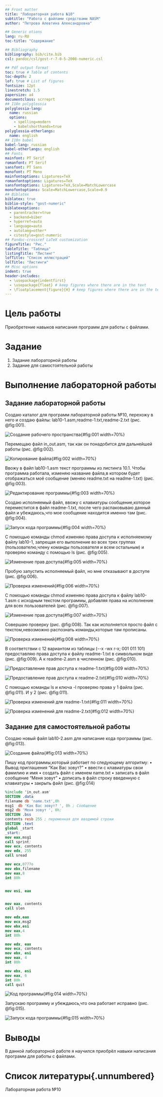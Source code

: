 ```yaml
---
## Front matter
title: "Лабораторная работа №10"
subtitle: "Работа с файлами средствами NASM"
author: "Петрова Алевтина Александровна"

## Generic otions
lang: ru-RU
toc-title: "Содержание"

## Bibliography
bibliography: bib/cite.bib
csl: pandoc/csl/gost-r-7-0-5-2008-numeric.csl

## Pdf output format
toc: true # Table of contents
toc-depth: 2
lof: true # List of figures
fontsize: 12pt
linestretch: 1.5
papersize: a4
documentclass: scrreprt
## I18n polyglossia
polyglossia-lang:
  name: russian
  options:
	- spelling=modern
	- babelshorthands=true
polyglossia-otherlangs:
  name: english
## I18n babel
babel-lang: russian
babel-otherlangs: english
## Fonts
mainfont: PT Serif
romanfont: PT Serif
sansfont: PT Sans
monofont: PT Mono
mainfontoptions: Ligatures=TeX
romanfontoptions: Ligatures=TeX
sansfontoptions: Ligatures=TeX,Scale=MatchLowercase
monofontoptions: Scale=MatchLowercase,Scale=0.9
## Biblatex
biblatex: true
biblio-style: "gost-numeric"
biblatexoptions:
  - parentracker=true
  - backend=biber
  - hyperref=auto
  - language=auto
  - autolang=other*
  - citestyle=gost-numeric
## Pandoc-crossref LaTeX customization
figureTitle: "Рис."
tableTitle: "Таблица"
listingTitle: "Листинг"
lofTitle: "Список иллюстраций"
lolTitle: "Листинги"
## Misc options
indent: true
header-includes:
  - \usepackage{indentfirst}
  - \usepackage{float} # keep figures where there are in the text
  - \floatplacement{figure}{H} # keep figures where there are in the text
---
```


# Цель работы
Приобретение навыков написания программ для работы с файлами.


# Задание
1. Задание лабораторной работы
2. Задание для самостоятельной работы


# Выполнение лабораторной работы

## Задание лабораторной работы

Создаю каталог для программ лабораторной работы №10, перехожу в него и создаю файлы: lab10-1.asm,readme-1.txt,readme-2.txt (рис. @fig:001).

![Создание рабочего пространства](image/1.png){#fig:001 width=70%}

Перемещаю файл in_out.asm, так как он понадобится для дальнейшей работы (рис. @fig:002).

![Копирование файла](image/2.png){#fig:002 width=70%}

Ввожу в файл lab10-1.asm текст программы из листинга 10.1. Чтобы программа работала, изменяю название файла,в котором будет отображаться моё сообщение (меняю readme.txt на readme-1.txt) (рис. @fig:003).

![Редактирование программы](image/3.png){#fig:003 width=70%}

Создаю исполняемый файл, ввожу с клавиатуры сообщение,которое переместится в файл readme-1.txt, после чего распаковываю данный файл и убеждаюсь,что мое сообщение находится именно там (рис. @fig:004).

![Запуск кода программы](image/4.png){#fig:004 width=70%}

С помощью команды chmod изменяю права доступа к исполняемому файлу lab10-1, запрещая его выполнение во всех трех группах (пользователю,члену команды пользователя и всем остальным) и проверяю команду с помощью ls (рис. @fig:005).

![Изменение прав доступа](image/5.png){#fig:005 width=70%}

Пробую запустить исполняемый файл, но мне отказывают в доступе (рис. @fig:006).

![Проверка изменений](image/6.png){#fig:006 width=70%}

С помощью команды chmod изменяю права доступа к файлу lab10-1.asm с исходным текстом программы, добавляя права на исполнение для всех пользователей (рис. @fig:007).

![Изменение прав доступа](image/7.png){#fig:007 width=70%}

Совершаю проверку (рис. @fig:008). Так как исполняется просто файл с текстом,невозможно распознать команды,которые там прописаны.

![Проверка изменений](image/8.png){#fig:008 width=70%}

В соответствии с 12 вариантом из таблицы (--x -wx r-x; 001 011 101) предоставляю права доступа к файлу readme-1.txt в символьном виде (рис. @fig:009). А к readme-2.asm в численном (рис. @fig:010).

![Предоставление прав доступа к readme-1.txt](image/9.png){#fig:009 width=70%}

![Предоставление прав доступа к readme-2.txt](image/10.png){#fig:010 width=70%}

С помощью команды ls и ключа -l проверяю права у 1 файла (рис. @fig:011). И у 2 (рис. @fig:011).

![Проверка изменений для readme-1.txt](image/11.png){#fig:011 width=70%}

![Проверка изменений для readme-2.txt](image/12.png){#fig:012 width=70%}

## Задание для самостоятельной работы

Создаю новый файл lab10-2.asm для написание кода программы (рис. @fig:013).

![Создание файла](image/13.png){#fig:013 width=70%}

Пишу код программы,который работает по следующему алгоритму:
• Вывод приглашения “Как Вас зовут?”
• ввести с клавиатуры свои фамилию и имя
• создать файл с именем name.txt
• записать в файл сообщение “Меня зовут”
• дописать в файл строку введенную с клавиатуры
• закрыть файл
(рис. @fig:014)

```NASM
%include 'in_out.asm'
SECTION .data
filename db 'name.txt',0h
msg1  db 'Как Вас зовут? ', 0h ; Сообщение
msg2 db 'Меня зовут ', 0h;
SECTION .bss
contents resb 255 ; переменная для вводимой строки
SECTION .text
global _start
_start:
mov eax,msg1
call sprint;
mov ecx, contents
mov edx, 255
call sread

mov ecx,0777o
mov ebx,filename
mov eax,8
int 80h


mov esi, eax


mov eax, contents 
call slen 

mov edx,eax
mov ecx,msg2
mov ebx,esi
mov eax,4
int 80h

mov edx, eax
mov ecx, contents
mov ebx, esi
mov eax, 4
int 80h

mov ebx, esi
mov eax, 6
int 80h
call quit
```
![Код программы](image/14.png){#fig:014 width=70%}

Запускаю программу и убеждаюсь,что она работает исправно (рис. @fig:015).

![Запуск кода программы](image/15.png){#fig:015 width=70%}


# Выводы

В данной лабораторной работе я научился приобрёл навыки написания программ для работы с файлами.

# Список литературы{.unnumbered}

Лабораторная работа №10

